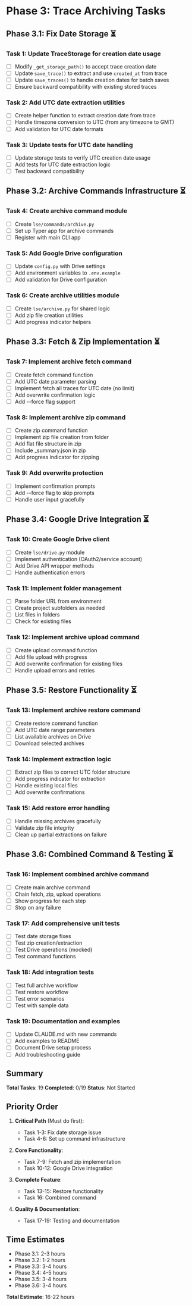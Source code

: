 # Phase 3: Trace Archiving Tasks

## Phase 3.1: Fix Date Storage ⏳

### Task 1: Update TraceStorage for creation date usage
- [ ] Modify `_get_storage_path()` to accept trace creation date
- [ ] Update `save_trace()` to extract and use `created_at` from trace
- [ ] Update `save_traces()` to handle creation dates for batch saves
- [ ] Ensure backward compatibility with existing stored traces

### Task 2: Add UTC date extraction utilities
- [ ] Create helper function to extract creation date from trace
- [ ] Handle timezone conversion to UTC (from any timezone to GMT)
- [ ] Add validation for UTC date formats

### Task 3: Update tests for UTC date handling
- [ ] Update storage tests to verify UTC creation date usage
- [ ] Add tests for UTC date extraction logic  
- [ ] Test backward compatibility

## Phase 3.2: Archive Commands Infrastructure ⏳

### Task 4: Create archive command module
- [ ] Create `lse/commands/archive.py`
- [ ] Set up Typer app for archive commands
- [ ] Register with main CLI app

### Task 5: Add Google Drive configuration
- [ ] Update `config.py` with Drive settings
- [ ] Add environment variables to `.env.example`
- [ ] Add validation for Drive configuration

### Task 6: Create archive utilities module
- [ ] Create `lse/archive.py` for shared logic
- [ ] Add zip file creation utilities
- [ ] Add progress indicator helpers

## Phase 3.3: Fetch & Zip Implementation ⏳

### Task 7: Implement archive fetch command
- [ ] Create fetch command function
- [ ] Add UTC date parameter parsing
- [ ] Implement fetch all traces for UTC date (no limit)
- [ ] Add overwrite confirmation logic
- [ ] Add --force flag support

### Task 8: Implement archive zip command
- [ ] Create zip command function
- [ ] Implement zip file creation from folder
- [ ] Add flat file structure in zip
- [ ] Include _summary.json in zip
- [ ] Add progress indicator for zipping

### Task 9: Add overwrite protection
- [ ] Implement confirmation prompts
- [ ] Add --force flag to skip prompts
- [ ] Handle user input gracefully

## Phase 3.4: Google Drive Integration ⏳

### Task 10: Create Google Drive client
- [ ] Create `lse/drive.py` module
- [ ] Implement authentication (OAuth2/service account)
- [ ] Add Drive API wrapper methods
- [ ] Handle authentication errors

### Task 11: Implement folder management
- [ ] Parse folder URL from environment
- [ ] Create project subfolders as needed
- [ ] List files in folders
- [ ] Check for existing files

### Task 12: Implement archive upload command
- [ ] Create upload command function
- [ ] Add file upload with progress
- [ ] Add overwrite confirmation for existing files
- [ ] Handle upload errors and retries

## Phase 3.5: Restore Functionality ⏳

### Task 13: Implement archive restore command
- [ ] Create restore command function
- [ ] Add UTC date range parameters
- [ ] List available archives on Drive
- [ ] Download selected archives

### Task 14: Implement extraction logic
- [ ] Extract zip files to correct UTC folder structure
- [ ] Add progress indicator for extraction
- [ ] Handle existing local files
- [ ] Add overwrite confirmations

### Task 15: Add restore error handling
- [ ] Handle missing archives gracefully
- [ ] Validate zip file integrity
- [ ] Clean up partial extractions on failure

## Phase 3.6: Combined Command & Testing ⏳

### Task 16: Implement combined archive command
- [ ] Create main archive command
- [ ] Chain fetch, zip, upload operations
- [ ] Show progress for each step
- [ ] Stop on any failure

### Task 17: Add comprehensive unit tests
- [ ] Test date storage fixes
- [ ] Test zip creation/extraction
- [ ] Test Drive operations (mocked)
- [ ] Test command functions

### Task 18: Add integration tests
- [ ] Test full archive workflow
- [ ] Test restore workflow
- [ ] Test error scenarios
- [ ] Test with sample data

### Task 19: Documentation and examples
- [ ] Update CLAUDE.md with new commands
- [ ] Add examples to README
- [ ] Document Drive setup process
- [ ] Add troubleshooting guide

## Summary

**Total Tasks**: 19
**Completed**: 0/19
**Status**: Not Started

## Priority Order

1. **Critical Path** (Must do first):
   - Task 1-3: Fix date storage issue
   - Task 4-6: Set up command infrastructure

2. **Core Functionality**:
   - Task 7-9: Fetch and zip implementation
   - Task 10-12: Google Drive integration

3. **Complete Feature**:
   - Task 13-15: Restore functionality
   - Task 16: Combined command

4. **Quality & Documentation**:
   - Task 17-19: Testing and documentation

## Time Estimates

- Phase 3.1: 2-3 hours
- Phase 3.2: 1-2 hours
- Phase 3.3: 3-4 hours
- Phase 3.4: 4-5 hours
- Phase 3.5: 3-4 hours
- Phase 3.6: 3-4 hours

**Total Estimate**: 16-22 hours